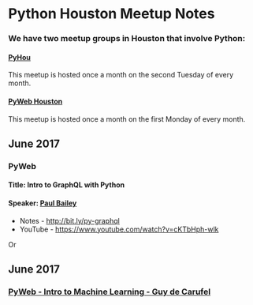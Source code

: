 # Python Houston Meetup Notes

### We have two meetup groups in Houston that involve Python:

#### [PyHou](https://www.meetup.com/python-14/)
This meetup is hosted once a month on the second Tuesday of every month.

#### [PyWeb Houston](https://www.meetup.com/python-web-houston/)
This meetup is hosted once a month on the first Monday of every month.

## June 2017

### PyWeb
#### Title: Intro to GraphQL with Python
#### Speaker: [Paul Bailey](https://twitter.com/pizzapanther)

* Notes - http://bit.ly/py-graphql
* YouTube - https://www.youtube.com/watch?v=cKTbHph-wlk


Or
## June 2017
### [PyWeb - Intro to Machine Learning - Guy de Carufel](pyweb/june2017-machine-learning-guy-de-carufel/)